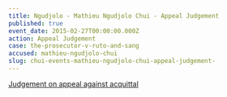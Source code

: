 ```yaml
---
title: Ngudjolo - Mathieu Ngudjolo Chui - Appeal Judgement
published: true
event_date: 2015-02-27T00:00:00.000Z
action: Appeal Judgement
case: the-prosecutor-v-ruto-and-sang
accused: mathieu-ngudjolo-chui
slug: chui-events-mathieu-ngudjolo-chui-appeal-judgement-
---
```



[Judgement on appeal against acquittal](http://www.icc-cpi.int/iccdocs/doc/doc1957802.pdf)